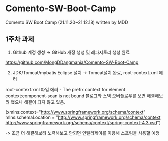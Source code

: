 # Comento-SW-Boot-Camp
Comento SW Boot Camp (21.11.20~21.12.18)
written by MDD

## 1주차 과제 

1.	Github 계정 생성 → GitHub 개정 생성 및 레파지토리 생성 완료


https://github.com/MongDDangmania/Comento-SW-Boot-Camp

2.	JDK/Tomcat/mybatis Eclipse 설치 → Tomcat설치 완료, root-context.xml 에러


root-context.xml 파일 에러 - The prefix context for element context:component-scan is not bound
블로그와 스택 오버플로우를 보면 해결해보려 했으나 해결이 되지 않고 있음.


(xmlns:context="http://www.springframework.org/schema/context"
mlns:schemaLocation = "http://www.springframework.org/schema/context http://www.springframework.org/schema/context/spring-context-4.3.xsd")


-> 조금 더 해결해보려 노력해보고 안되면 인텔리제이를 이용해 스프링을 사용할 예정
